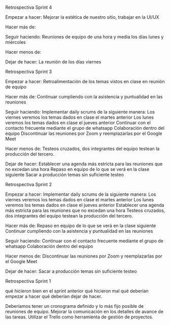 Retrospectiva Sprint 4

Empezar a hacer:
Mejorar la estética de nuestro sitio, trabajar en la UI/UX

Hacer más de:


Seguir haciendo:
Reuniones de equipo de una hora y media los días lunes y miércoles

Hacer menos de:


Dejar de hacer:
La reunión de los días viernes


Retrospectiva Sprint 3

Empezar a hacer:
Retroalimentación de los temas vistos en clase en reunión de equipo

Hacer más de:
Continuar cumpliendo con la asistencia y puntualidad en las reuniones

Seguir haciendo:
Implementar daily scrums de la siguiente manera:
    Los viernes veremos los temas dados en clase el martes anterior
    Los lunes veremos los temas dados en clase el jueves anterior
Continuar con el contacto frecuente mediante el grupo de whatsapp
Colaboración dentro del equipo
Discontinuar las reuniones por Zoom y reemplazarlas por el Google Meet


Hacer menos de:
Testeos cruzados, dos integrantes del equipo testean la producción del tercero.

Dejar de hacer:
Establecer una agenda más estricta para las reuniones que no excedan una hora
Repaso en equipo de lo que se verá en la clase siguiente
Sacar a producción temas sin suficiente testeo


Retrospectiva Sprint 2

Empezar a hacer:
Implementar daily scrums de la siguiente manera:
Los viernes veremos los temas dados en clase el martes anterior
Los lunes veremos los temas dados en clase el jueves anterior
Establecer una agenda más estricta para las reuniones que no excedan una hora
Testeos cruzados, dos integrantes del equipo testean la producción del tercero.

Hacer más de:
Repaso en equipo de lo que se verá en la clase siguiente
Continuar cumpliendo con la asistencia y puntualidad en las reuniones

Seguir haciendo:
Continuar con el contacto frecuente mediante el grupo de whatsapp
Colaboración dentro del equipo

Hacer menos de:
Discontinuar las reuniones por Zoom y reemplazarlas por el Google Meet

Dejar de hacer:
Sacar a producción temas sin suficiente testeo



Retrospectiva Sprint 1

qué hicieron bien en el sprint anterior
qué hicieron mal
qué deberían empezar a hacer
qué deberían dejar de hacer.

Deberíamos tener un cronograma definido y lo más fijo posible de reuniones de equipo.
Mejorar la comunicación en los detalles de avance de las tareas.
Utilizar el Trello como herramienta de gestión de proyectos.

